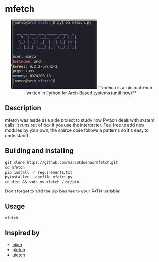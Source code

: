 # mfetch

<p align="center">
  <img src="./example.png?raw=true" alt="Mfetch example"/>
  **mfetch is a minimal fetch written in Python for Arch-Based systems (until now)**
</p>


## Description
mfetch was made as a side project to study how Python deals with system calls. It runs out of box if you use the interpreter.
Feel free to add new modules by your own, the source code follows a patterns so it's easy to understand.
## Building and installing
```fish
git clone https://github.com/marcotduenas/mfetch.git
cd mfetch
pip install -r requirements.txt
pyinstaller --onefile mfetch.py
cd dist && sudo mv mfetch /usr/bin
 ```
 Don't forget to add the pip binaries to your PATH variable!
 ## Usage 
 ```
 mfetch
 ```
 ## Inspired by
 * [nitch](https://github.com/ssleert/nitch)
 * [pfetch](https://github.com/dylanaraps/pfetch)
 * [ufetch](https://github.com/jschx/ufetch)
